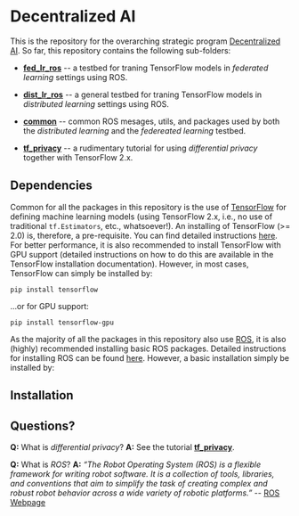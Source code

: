 # Decentralized AI

This is the repository for the overarching strategic program [Decentralized AI](https://www.ai.se/en/projects-9/decentralized-ai). So far, this repository contains the following sub-folders:

* [__fed_lr_ros__](https://github.com/aidotse/DecentralizedAI/tree/main/fed_lr_ros) -- a testbed for traning TensorFlow models in *federated learning* settings using ROS.

* [__dist_lr_ros__](https://github.com/aidotse/DecentralizedAI/tree/main/dist_lr_ros) -- a general testbed for traning TensorFlow models in *distributed learning* settings using ROS.

* [__common__](https://github.com/aidotse/DecentralizedAI/tree/main/common) -- common ROS mesages, utils, and packages used by both the *distributed learning* and the *federeated learning* testbed.

* [__tf_privacy__](https://github.com/aidotse/DecentralizedAI/tree/main/tf_privacy) -- a rudimentary tutorial for using _differential privacy_ together with TensorFlow 2.x.


## Dependencies

Common for all the packages in this repository is the use of [TensorFlow](https://www.tensorflow.org/) for defining machine learning models (using TensorFlow 2.x, i.e., no use of traditional `tf.Estimators`, etc., whatsoever!). An installing of TensorFlow (>= 2.0) is, therefore, a pre-requisite. You can find detailed instructions [here](https://www.tensorflow.org/install/). For better performance, it is also recommended to install TensorFlow with GPU support (detailed instructions on how to do this are available in the TensorFlow installation documentation). However, in most cases, TensorFlow can simply be installed by:

```
pip install tensorflow
```

...or for GPU support:


```
pip install tensorflow-gpu
```

As the majority of all the packages in this repository also use [ROS](https://www.ros.org/), it is also (highly) recommended installing basic ROS packages. Detailed instructions for installing ROS can be found [here](http://wiki.ros.org/noetic/Installation). However, a basic installation simply be installed by: 

## Installation


## Questions?

__Q:__ What is _differential privacy_?
__A:__ See the tutorial [__tf_privacy__](https://github.com/aidotse/DecentralizedAI/tree/main/tf_privacy).

__Q:__ What is _ROS_? 
__A:__ *“The Robot Operating System (ROS) is a flexible framework for writing robot software. It is a collection of tools, libraries, and conventions that aim to simplify the task of creating complex and robust robot behavior across a wide variety of robotic platforms.”* -- [ROS Webpage](https://www.ros.org/about-ros/)

